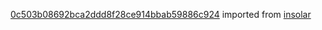 [0c503b08692bca2ddd8f28ce914bbab59886c924](https://github.com/insolar/insolar/commit/0c503b08692bca2ddd8f28ce914bbab59886c924) imported from [insolar](https://github.com/insolar/insolar)
